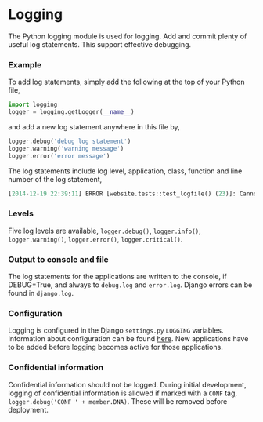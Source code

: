 <h1>Logging</h1>
The Python logging module is used for logging. Add and commit plenty of useful log statements. This support effective debugging. 

### Example
To add log statements, simply add the following at the top of your Python file,
```python
import logging
logger = logging.getLogger(__name__)
```
and add a new log statement anywhere in this file by,
```python
logger.debug('debug log statement')
logger.warning('warning message')
logger.error('error message')
```
The log statements include log level, application, class, function and line number of the log statement,
```python
[2014-12-19 22:39:11] ERROR [website.tests::test_logfile() (23)]: Cannot find anything here.
```
### Levels
Five log levels are available, `logger.debug()`, `logger.info()`, `logger.warning()`, `logger.error()`, `logger.critical()`. 

### Output to console and file
The log statements for the applications are written to the console, if DEBUG=True, and always to `debug.log` and `error.log`. Django errors can be found in `django.log`.

### Configuration
Logging is configured in the Django `settings.py` `LOGGING` variables. Information about configuration can be found [here](https://docs.djangoproject.com/en/1.7/topics/logging/). New applications have to be added before logging becomes active for those applications. 

### Confidential information
Confidential information should not be logged. During initial development, logging of confidential information is allowed if marked with a `CONF` tag, `logger.debug('CONF ' + member.DNA)`. These will be removed before deployment.  
